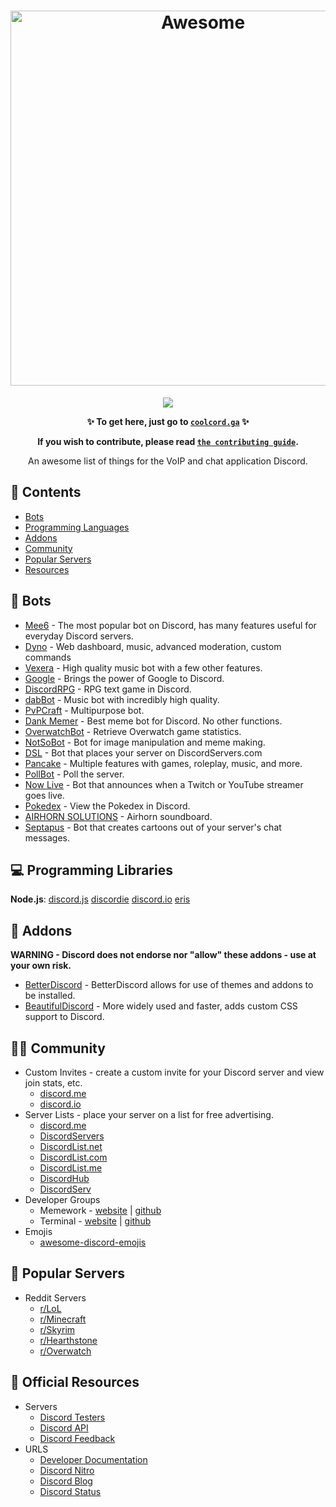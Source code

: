 <h1 align="center">
    
<img width="600" src="https://raw.githubusercontent.com/jacc/awesome-discord/master/ad.png" alt="Awesome" href='https://discordapp.com'>
	<br>
</h1>

<p align='center'><a href="https://awesome.re"><img src="https://awesome.re/badge.svg" ></p></a>

<strong><p align="center">✨ To get here, just go to <code><a href='http://coolcord.ga'>coolcord.ga</a></code> ✨</p>
<p align='center'>If you wish to contribute, please read <code><a href='https://github.com/jacc/awesome-discord/blob/master/contributing.md'>the contributing guide</a></code>.</p></strong>
<p align='center'>An awesome list of things for the VoIP and chat application Discord.</p>

## 📝 Contents

- [Bots](#-bots)
- [Programming Languages](#-programming-libraries)
- [Addons](#-addons)
- [Community](#-community)
- [Popular Servers](#-popular-servers)
- [Resources](#-official-resources)


## 🤖 Bots

- [Mee6](https://mee6.xyz) - The most popular bot on Discord, has many features useful for everyday Discord servers.
- [Dyno](https://dynobot.net) - Web dashboard, music, advanced moderation, custom commands
- [Vexera](https://vexera.io) - High quality music bot with a few other features.
- [Google](https://google.gus.host/) - Brings the power of Google to Discord.
- [DiscordRPG](https://discordapp.com/oauth2/authorize?&client_id=170915256833540097&scope=bot&permissions=0) - RPG text game in Discord.
- [dabBot](https://dabbot.org) - Music bot with incredibly high quality.
- [PvPCraft](https://bot.pvpcraft.ca) - Multipurpose bot.
- [Dank Memer](https://discordapp.com/oauth2/authorize?client_id=270904126974590976&scope=bot&permissions=3533888) - Best meme bot for Discord. No other functions.
- [OverwatchBot](https://discordapp.com/login?redirect_to=%2Foauth2%2Fauthorize%3F%26client_id%3D188064750351941633%26scope%3Dbot) - Retrieve Overwatch game statistics.
- [NotSoBot](https://discordapp.com/login?redirect_to=%2Foauth2%2Fauthorize%3Fclient_id%3D170903265565736960%26scope%3Dbot) - Bot for image manipulation and meme making.
- [DSL](https://discordservers.com) - Bot that places your server on DiscordServers.com
- [Pancake](https://pancakebot.me) - Multiple features with games, roleplay, music, and more.
- [PollBot](https://discordapp.com/oauth2/authorize?client_id=313929155496378371&scope=bot&permissions=3361856) - Poll the server.
- [Now Live](https://discordapp.com/oauth2/authorize?&client_id=240729664035880961&scope=bot&permissions=8) - Bot that announces when a Twitch or YouTube streamer goes live.
- [Pokedex](https://discordapp.com/oauth2/authorize?client_id=206147222746824704&scope=bot&permissions=0) - View the Pokedex in Discord.
- [AIRHORN SOLUTIONS](https://airhorn.solutions) - Airhorn soundboard.
- [Septapus](https://septapus.com) - Bot that creates cartoons out of your server's chat messages.


## 💻 Programming Libraries

**Node.js**: [discord.js](https://github.com/hydrabolt/discord.js/) [discordie](https://github.com/qeled/discordie) [discord.io](https://github.com/izy521/discord.io/) [eris](https://github.com/abalabahaha/eris)

## 🔗 Addons
**WARNING - Discord does not endorse nor "allow" these addons - use at your own risk.**

- [BetterDiscord](https://betterdiscord.net) - BetterDiscord allows for use of themes and addons to be installed.
- [BeautifulDiscord](https://github.com/leovoel/BeautifulDiscord) - More widely used and faster, adds custom CSS support to Discord.

## 💁‍♂️ Community

- Custom Invites - create a custom invite for your Discord server and view join stats, etc.
  - [discord.me](https://discord.me)
  - [discord.io](https://discord.io)
- Server Lists - place your server on a list for free advertising.
  - [discord.me](https://discord.me)
  - [DiscordServers](https://discordservers.com)
  - [DiscordList.net](https://discordlist.net)
  - [DiscordList.com](https://discordlist.com)
  - [DiscordList.me](https://discordlist.me)
  - [DiscordHub](https://discordhub.com)
  - [DiscordServ](https://discordserv.com/)
- Developer Groups
  - Memework - [website](https://memework.org) | [github](https://github.com/memework)
  - Terminal - [website](https://terminal.ink) | [github](https://github.com/terminal)
- Emojis
  - [awesome-discord-emojis](https://github.com/SubliminalHQ/awesome-discord-emojis)

## 🤝 Popular Servers

- Reddit Servers
	- [r/LoL](https://discord.gg/LoL)
	- [r/Minecraft](https://discord.gg/Minecraft)
	- [r/Skyrim](https://discord.gg/vTFseDj)
  	- [r/Hearthstone](https://discordapp.com/invite/hearthstone#chat)
	- [r/Overwatch](https://discord.gg/overwatch)
	
## 📖 Official Resources

- Servers
  - [Discord Testers](https://discord.gg/testers)
  - [Discord API](https://discord.gg/api)
  - [Discord Feedback](https://discord.gg/discord-feedback)
- URLS
  - [Developer Documentation](https://discordapp.com/developers)
  - [Discord Nitro](https://discordapp.com/nitro)
  - [Discord Blog](https://blog.discordapp.com/)
  - [Discord Status](https://status.discordapp.com/)
  
